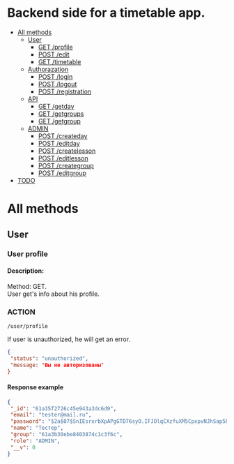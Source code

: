 # Backend side for a timetable app.
  * [All methods](#user-methods)
    * [User](#user)
      * [GET /profile](#user-profile)
      * [POST /edit](#user-edit)
      * [GET /timetable](#user-timetable)
    * [Authorazation](#auth)
      * [POST /login](#auth-login)
      * [POST /logout](#auth-logout)
      * [POST /registration](#auth-register)
    * [API](#api)
      * [GET /getday](#api-getday)
      * [GET /getgroups](#api-getgroups)
      * [GET /getgroup](#api-getgroup)
    * [ADMIN](#admin)
      * [POST /createday](#admin-createday)
      * [POST /editday](#admin-editday)
      * [POST /createlesson](#admin-createlesson)
      * [POST /editlesson](#admin-editlesson)
      * [POST /creategroup](#admin-creategroup)
      * [POST /editgroup](#admin-editgroup)
  * [TODO](#todo)

# All methods

## User

### User profile

#### Description:<br>
Method: GET.<br>
User get's info about his profile.<br>
### ACTION 
```
/user/profile
```
If user is unauthorized, he will get an error.<br>
```json
{
 "status": "unauthorized",
 "message: "Вы не авторизованы"
}
```
#### Response example
```json
{
 "_id": "61a35f2726c45e943a3dc6d9",
 "email": "tester@mail.ru",
 "password": "$2a$07$SnIEsrxrbXpAPgGTD76syO.IFJOlqCXzfuXM5CpxpvNJhSap5PitO",
 "name": "Тестер",
 "group": "61a3b30ebe8403874c1c3f6c",
 "role": "ADMIN",
 "__v": 0
}
```

